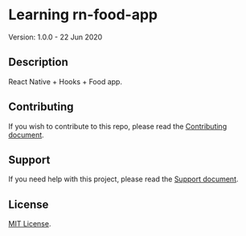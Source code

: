 # Learning rn-food-app

Version: 1.0.0 - 22 Jun 2020

## Description

React Native + Hooks + Food app.

## Contributing

If you wish to contribute to this repo, please read the [Contributing document](.github/CONTRIBUTING.md).

## Support

If you need help with this project, please read the [Support document](.github/SUPPORT.md).

## License

[MIT License](LICENSE).


